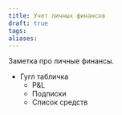 ```yaml
---
title: Учет личных финансов
draft: true
tags: 
aliases:
---
```

Заметка про личные финансы.

- Гугл табличка
	- P&L 
	- Подписки
	- Список средств